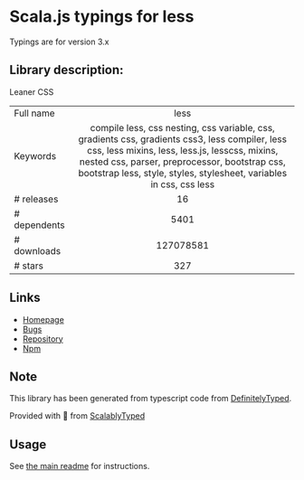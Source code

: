 
# Scala.js typings for less

Typings are for version 3.x

## Library description:
Leaner CSS

|                    |                 |
| ------------------ | :-------------: |
| Full name          | less |
| Keywords           | compile less, css nesting, css variable, css, gradients css, gradients css3, less compiler, less css, less mixins, less, less.js, lesscss, mixins, nested css, parser, preprocessor, bootstrap css, bootstrap less, style, styles, stylesheet, variables in css, css less |
| # releases         | 16 |
| # dependents       | 5401 |
| # downloads        | 127078581 |
| # stars            | 327 |

## Links
- [Homepage](http://lesscss.org)
- [Bugs](https://github.com/less/less.js/issues)
- [Repository](https://github.com/less/less.js)
- [Npm](https://www.npmjs.com/package/less)
    


## Note
This library has been generated from typescript code from [DefinitelyTyped](https://definitelytyped.org).

Provided with :purple_heart: from [ScalablyTyped](https://github.com/oyvindberg/ScalablyTyped)

## Usage
See [the main readme](../../readme.md) for instructions.


